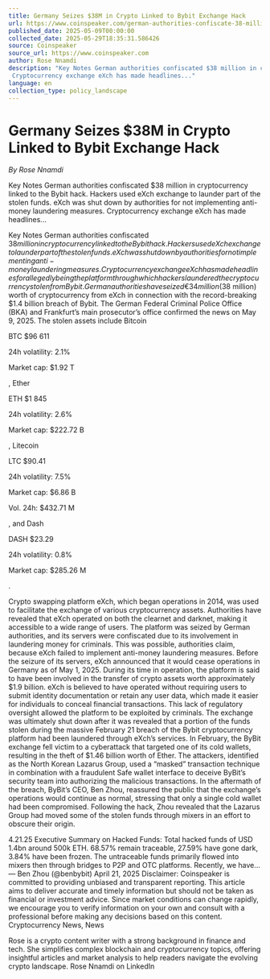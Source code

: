 ```yaml
---
title: Germany Seizes $38M in Crypto Linked to Bybit Exchange Hack
url: https://www.coinspeaker.com/german-authorities-confiscate-38-million-crypto-bybit-hack/
published_date: 2025-05-09T00:00:00
collected_date: 2025-05-29T18:35:31.586426
source: Coinspeaker
source_url: https://www.coinspeaker.com
author: Rose Nnamdi
description: "Key Notes German authorities confiscated $38 million in cryptocurrency linked to the Bybit hack. Hackers used eXch exchange to launder part of the stolen funds. eXch was shut down by authorities for not implementing anti-money laundering measures. 
 Cryptocurrency exchange eXch has made headlines..."
language: en
collection_type: policy_landscape
---
```


# Germany Seizes $38M in Crypto Linked to Bybit Exchange Hack

*By Rose Nnamdi*

Key Notes German authorities confiscated $38 million in cryptocurrency linked to the Bybit hack. Hackers used eXch exchange to launder part of the stolen funds. eXch was shut down by authorities for not implementing anti-money laundering measures. 
 Cryptocurrency exchange eXch has made headlines...

Key Notes German authorities confiscated $38 million in cryptocurrency linked to the Bybit hack. Hackers used eXch exchange to launder part of the stolen funds. eXch was shut down by authorities for not implementing anti-money laundering measures. 
 Cryptocurrency exchange eXch has made headlines for allegedly being the platform through which hackers laundered the cryptocurrency stolen from Bybit. German authorities have seized €34 million ($38 million) worth of cryptocurrency from eXch in connection with the record-breaking $1.4 billion breach of Bybit. 
 The German Federal Criminal Police Office (BKA) and Frankfurt’s main prosecutor’s office confirmed the news on May 9, 2025. The stolen assets include Bitcoin 
 
 BTC 
 $96 611

24h volatility: 
 2.1%

Market cap: 
 $1.92 T

, Ether 
 
 ETH 
 $1 845

24h volatility: 
 2.6%

Market cap: 
 $222.72 B

, Litecoin 
 
 LTC 
 $90.41

24h volatility: 
 7.5%

Market cap: 
 $6.86 B

Vol. 24h: 
 $432.71 M

, and Dash 
 
 DASH 
 $23.29

24h volatility: 
 0.8%

Market cap: 
 $285.26 M

.
 
 Crypto swapping platform eXch, which began operations in 2014, was used to facilitate the exchange of various cryptocurrency assets. Authorities have revealed that eXch operated on both the clearnet and darknet, making it accessible to a wide range of users. 
 The platform was seized by German authorities, and its servers were confiscated due to its involvement in laundering money for criminals. This was possible, authorities claim, because eXch failed to implement anti-money laundering measures. 
 Before the seizure of its servers, eXch announced that it would cease operations in Germany as of May 1, 2025. During its time in operation, the platform is said to have been involved in the transfer of crypto assets worth approximately $1.9 billion. 
 eXch is believed to have operated without requiring users to submit identity documentation or retain any user data, which made it easier for individuals to conceal financial transactions. This lack of regulatory oversight allowed the platform to be exploited by criminals. 
 The exchange was ultimately shut down after it was revealed that a portion of the funds stolen during the massive February 21 breach of the Bybit cryptocurrency platform had been laundered through eXch’s services. 
 In February, the ByBit exchange fell victim to a cyberattack that targeted one of its cold wallets, resulting in the theft of $1.46 billion worth of Ether. The attackers, identified as the North Korean Lazarus Group, used a “masked” transaction technique in combination with a fraudulent Safe wallet interface to deceive ByBit’s security team into authorizing the malicious transactions. 
 In the aftermath of the breach, ByBit’s CEO, Ben Zhou, reassured the public that the exchange’s operations would continue as normal, stressing that only a single cold wallet had been compromised. Following the hack, Zhou revealed that the Lazarus Group had moved some of the stolen funds through mixers in an effort to obscure their origin. 
 
 4.21.25 Executive Summary on Hacked Funds: Total hacked funds of USD 1.4bn around 500k ETH. 68.57% remain traceable, 27.59% have gone dark, 3.84% have been frozen. The untraceable funds primarily flowed into mixers then through bridges to P2P and OTC platforms. Recently, we have… 
 — Ben Zhou (@benbybit) April 21, 2025 
 Disclaimer: Coinspeaker is committed to providing unbiased and transparent reporting. This article aims to deliver accurate and timely information but should not be taken as financial or investment advice. Since market conditions can change rapidly, we encourage you to verify information on your own and consult with a professional before making any decisions based on this content. Cryptocurrency News, News

Rose is a crypto content writer with a strong background in finance and tech. She simplifies complex blockchain and cryptocurrency topics, offering insightful articles and market analysis to help readers navigate the evolving crypto landscape. 
 Rose Nnamdi on LinkedIn